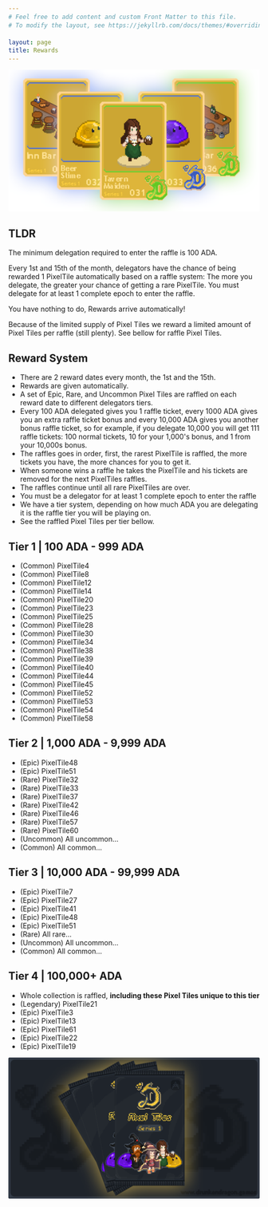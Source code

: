 ```yaml
---
# Feel free to add content and custom Front Matter to this file.
# To modify the layout, see https://jekyllrb.com/docs/themes/#overriding-theme-defaults

layout: page 
title: Rewards
---
```


![Fourth Mint PixelTiles Banner](/assets/mints-banners/m4-banner.png)

## TLDR

The minimum delegation required to enter the raffle is 100 ADA.

Every 1st and 15th of the month, delegators have the chance of being rewarded 1 PixelTile automatically based on a raffle system: The more you delegate, the greater your chance of getting a rare PixelTile. You must delegate for at least 1 complete epoch to enter the raffle.

You have nothing to do, Rewards arrive automatically!

Because of the limited supply of Pixel Tiles we reward a limited amount of Pixel Tiles per raffle (still plenty). See bellow for raffle Pixel Tiles.

## Reward System

* There are 2 reward dates every month, the 1st and the 15th.
* Rewards are given automatically.
* A set of Epic, Rare, and Uncommon Pixel Tiles are raffled on each reward date to different delegators tiers.
* Every 100 ADA delegated gives you 1 raffle ticket, every 1000 ADA gives you an extra raffle ticket bonus and every 10,000 ADA gives you another bonus raffle ticket, so for example, if you delegate 10,000 you will get 111 raffle tickets: 100 normal tickets, 10 for your 1,000's bonus, and 1 from your 10,000s bonus.
* The raffles goes in order, first, the rarest PixelTile is raffled, the more tickets you have, the more chances for you to get it.
* When someone wins a raffle he takes the PixelTile and his tickets are removed for the next PixelTiles raffles.
* The raffles continue until all rare PixelTiles are over.
* You must be a delegator for at least 1 complete epoch to enter the raffle
* We have a tier system, depending on how much ADA you are delegating it is the raffle tier you will be playing on.
* See the raffled Pixel Tiles per tier bellow.

## Tier 1 | 100 ADA - 999 ADA

- (Common) PixelTile4 
- (Common) PixelTile8 
- (Common) PixelTile12 
- (Common) PixelTile14 
- (Common) PixelTile20 
- (Common) PixelTile23 
- (Common) PixelTile25 
- (Common) PixelTile28 
- (Common) PixelTile30 
- (Common) PixelTile34 
- (Common) PixelTile38 
- (Common) PixelTile39 
- (Common) PixelTile40 
- (Common) PixelTile44 
- (Common) PixelTile45 
- (Common) PixelTile52 
- (Common) PixelTile53 
- (Common) PixelTile54 
- (Common) PixelTile58 

## Tier 2 | 1,000 ADA - 9,999 ADA

- (Epic) PixelTile48
- (Epic) PixelTile51
- (Rare) PixelTile32
- (Rare) PixelTile33
- (Rare) PixelTile37
- (Rare) PixelTile42
- (Rare) PixelTile46
- (Rare) PixelTile57
- (Rare) PixelTile60
- (Uncommon) All uncommon...
- (Common) All common...

## Tier 3 | 10,000 ADA - 99,999 ADA

- (Epic) PixelTile7
- (Epic) PixelTile27
- (Epic) PixelTile41
- (Epic) PixelTile48
- (Epic) PixelTile51
- (Rare) All rare...
- (Uncommon) All uncommon...
- (Common) All common...

## Tier 4 | 100,000+ ADA

- Whole collection is raffled, **including these Pixel Tiles unique to this tier**
- (Legendary) PixelTile21
- (Epic) PixelTile3
- (Epic) PixelTile13
- (Epic) PixelTile61
- (Epic) PixelTile22
- (Epic) PixelTile19

![PixelTiles Packs Banner](/assets/mints-banners/0_packs.png)